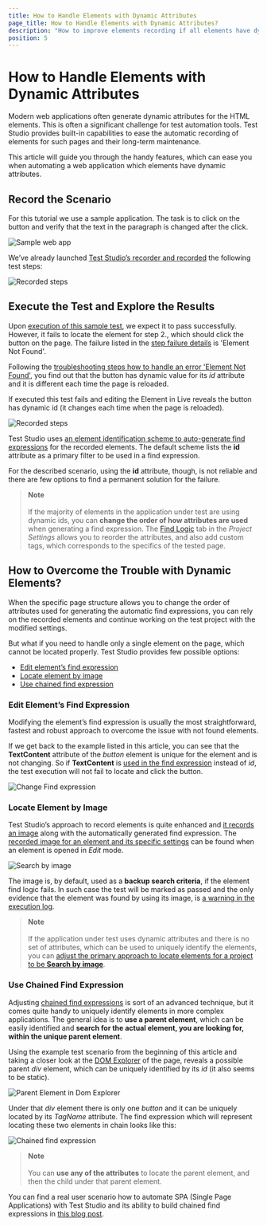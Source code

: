 ```yaml
---
title: How to Handle Elements with Dynamic Attributes
page_title: How to Handle Elements with Dynamic Attributes?
description: "How to improve elements recording if all elements have dynamic ids. My tests are constantly failing with element not found errors. How can I choose more robust find expressions for the elements. " 
position: 5
---
```

# How to Handle Elements with Dynamic Attributes

Modern web applications often generate dynamic attributes for the HTML elements. This is often a significant challenge for test automation tools. Test Studio provides built-in capabilities to ease the automatic recording of elements for such pages and their long-term maintenance.

This article will guide you through the handy features, which can ease you when automating a web application which elements have dynamic attributes.

## Record the Scenario

For this tutorial we use a sample application. The task is to click on the button and verify that the text in the paragraph is changed after the click.

![Sample web app](/img/automated-tests/troubleshooting/handle-dynamic-attributes/1Showcase.png)

We’ve already launched <a href="/automated-tests/recording/overview#start-a-recording-session" target="_blank">Test Studio’s recorder and recorded</a> the following test steps:

![Recorded steps](/img/automated-tests/troubleshooting/handle-dynamic-attributes/2RecordedTest.png)

## Execute the Test and Explore the Results

Upon <a href="/automated-tests/test-execution/quick-execution" target="_blank">execution of this sample test</a>, we expect it to pass successfully. However, it fails to locate the element for step 2., which should click the button on the page. The failure listed in the <a href="/automated-tests/test-results/step-failure-details" target="_blank">step failure details</a> is 'Element Not Found'.

Following the <a href="/automated-tests/troubleshooting/element-not-found" target="_blank">troubleshooting steps how to handle an error 'Element Not Found'</a>, you find out that the button has dynamic value for its _id_ attribute and it is different each time the page is reloaded.

If executed this test fails and editing the Element in Live reveals the button has dynamic id (it changes each time when the page is reloaded).

![Recorded steps](/img/automated-tests/troubleshooting/handle-dynamic-attributes/3EditElement.png)

Test Studio uses <a href="/features/project-settings/find-logic" target="_blank">an element identification scheme to auto-generate find expressions</a> for the recorded elements. The default scheme lists the __id__ attribute as a primary filter to be used in a find expression.

For the described scenario, using the __id__ attribute, though, is not reliable and there are few options to find a permanent solution for the failure.

> __Note__
><br>
><br>
> If the majority of elements in the application under test are using dynamic ids, you can __change the order of how attributes are used__ when generating a find expression. The <a href="/features/project-settings/find-logic" target="_blank">Find Logic</a> tab in the _Project Settings_ allows you to reorder the attributes, and also add custom tags, which corresponds to the specifics of the tested page.

## How to Overcome the Trouble with Dynamic Elements?

When the specific page structure allows you to change the order of attributes used for generating the automatic find expressions, you can rely on the recorded elements and continue working on the test project with the modified settings.

But what if you need to handle only a single element on the page, which cannot be located properly. Test Studio provides few possible options:

* [Edit element’s find expression](#edit-elements-find-expression)
* [Locate element by image](#locate-element-by-image)
* [Use chained find expression](#locate-element-by-image)

### Edit Element’s Find Expression

Modifying the element’s find expression is usually the most straightforward, fastest and robust approach to overcome the issue with not found elements.

If we get back to the example listed in this article, you can see that the __TextContent__ attribute of the _button_ element is unique for the element and is not changing. So if __TextContent__ is <a href="/automated-tests/elements/find-element#options-in-element-pane-with-active-recording-session" target="_blank">used in the find expression</a> instead of _id_, the test execution will not fail to locate and click the button.

![Change Find expression](/img/automated-tests/troubleshooting/handle-dynamic-attributes/4NewFindExpression.png)

### Locate Element by Image

Test Studio’s approach to record elements is quite enhanced and <a href="/automated-tests/elements/elements-find-expression#elements-image" target="_blank">it records an image</a> along with the automatically generated find expression. The <a href="/automated-tests/elements/find-element-by-image" target="_blank">recorded image for an element and its specific settings</a> can be found when an element is opened in _Edit_ mode.

![Search by image](/img/automated-tests/troubleshooting/handle-dynamic-attributes/5ImageSearch.png)

The image is, by default, used as a __backup search criteria__, if the element find logic fails. In such case the test will be marked as passed and the only evidence that the element was found by using its image, is <a href="/automated-tests/test-results/analyze-quick-run-results#successful-test-run-with-warnings" target="_blank">a warning in the execution log</a>.

> __Note__
><br>
><br>
> If the application under test uses dynamic attributes and there is no set of attributes, which can be used to uniquely identify the elements, you can <a href="/features/project-settings/find-logic" target="_blank">adjust the primary approach to locate elements for a project to be __Search by image__</a>.

### Use Chained Find Expression

Adjusting <a href="/automated-tests/elements/using-chained-find-expressions" target="_blank">chained find expressions</a> is sort of an advanced technique, but it comes quite handy to uniquely identify elements in more complex applications. The general idea is to __use a parent element__, which can be easily identified and __search for the actual element, you are looking for, within the unique parent element__.

Using the example test scenario from the beginning of this article and taking a closer look at the <a href="/features/recorder/advanced-recording-tools/dom-explorer" target="_blank">DOM Explorer</a> of the page, reveals a possible parent _div_ element, which can be uniquely identified by its _id_ (it also seems to be static).

![Parent Element in Dom Explorer](/img/automated-tests/troubleshooting/handle-dynamic-attributes/6ParentElement.png)

Under that _div_ element there is only one _button_ and it can be uniquely located by its _TagName_ attribute. The find expression which will represent locating these two elements in chain looks like this:

![Chained find expression](/img/automated-tests/troubleshooting/handle-dynamic-attributes/7ChainedFindExpression.png)
 
> __Note__
><br>
><br>
> You can __use any of the attributes__ to locate the parent element, and then the child under that parent element.

You can find a real user scenario how to automate SPA (Single Page Applications) with Test Studio and its ability to build chained find expressions in <a href="https://www.telerik.com/blogs/purposeful-find-logic-enhancement-chained-find-expressions" target="_blank">this blog post</a>.